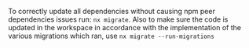 To correctly update all dependencies without causing npm peer dependencies issues run: `nx migrate`. Also to make sure the code is updated in the workspace in accordance with the implementation of the various migrations which ran, use `nx migrate --run-migrations`
